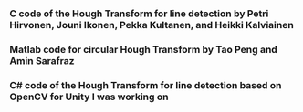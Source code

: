 ### C code of the Hough Transform for line detection by Petri Hirvonen, Jouni Ikonen, Pekka Kultanen, and Heikki Kalviainen
### Matlab code for circular Hough Transform by Tao Peng and Amin Sarafraz
### C# code of the Hough Transform for line detection based on OpenCV for Unity I was working on
